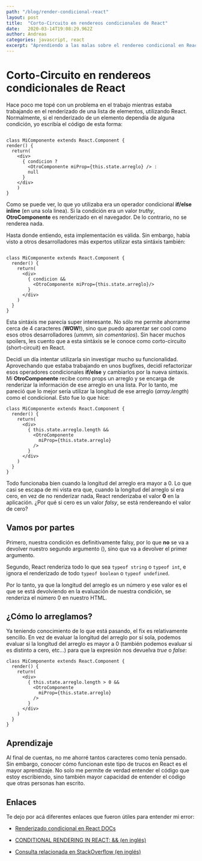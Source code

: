```yaml
---
path: "/blog/render-condicional-react"
layout: post
title:  "Corto-Circuito en rendereos condicionales de React"
date:   2020-03-14T19:08:29.962Z
author: Andreas
categories: javascript, react
excerpt: "Aprendiendo a las malas sobre el rendereo condicional en React..."
---
```


# Corto-Circuito en rendereos condicionales de React

Hace poco me topé con un problema en el trabajo mientras estaba trabajando en el renderizado de una lista de elementos, utilizando React. Normalmente, si el renderizado de un elemento dependía de alguna condición, yo escribía el código de esta forma:

```javascript{numberLines: true}

class MiComponente extends React.Component {
render() {
  return(
    <div>
      { condicion ?
        <OtroComponente miProp={this.state.arreglo} /> :
        null
      }
    </div>
	)
}

``` 

Como se puede ver, lo que yo utilizaba era un operador condicional **if/else inline** (en una sola linea). Si la condición era un valor *truthy*, **OtroComponente** es renderizado en el navegador. De lo contrario, no se renderea nada.

Hasta donde entiendo, esta implementación es válida. Sin embargo, había visto a otros desarrolladores más expertos utilizar esta sintáxis también:

```javascript{numberLines: true}

class MiComponente extends React.Component {
  render() {
    return(
      <div>
        { condicion &&
          <OtroComponente miProp={this.state.arreglo}/>
        }
      </div>
    )
  }
}
```

Esta sintáxis me parecía super interesante. No sólo me permite ahorrarme cerca de 4 caracteres (**WOW!**), sino que puedo aparentar ser cool como esos otros desarrolladores (*ummm, sin comentarios*). Sin hacer muchos spoilers, les cuento que a esta sintáxis se le conoce como corto-circuito (short-circuit) en React.

Decidí un día intentar utilizarla sin investigar mucho su funcionalidad. Aprovechando que estaba trabajando en unos bugfixes, decidí refactorizar esos operadores condicionales **if/else** y cambiarlos por la nueva sintaxis. Mi **OtroComponente** recibe como props un arreglo y se encarga de renderizar la información de ese arreglo en una lista. Por lo tanto, me pareció que lo mejor sería utilizar la longitud de ese arreglo (*array.length*) como el condicional. Esto fue lo que hice:

```javascript{numberLines: true}
class MiComponente extends React.Component {
  render() {
    return(
      <div>
        { this.state.arreglo.length &&
          <OtroComponente
            miProp={this.state.arreglo}
          />
        }
      </div>
    )
  }
}
```

Todo funcionaba bien cuando la longitud del arreglo era mayor a 0. Lo que casi se escapa de mi vista era que, cuando la longitud del arreglo sí era cero, en vez de no renderizar nada, React renderizaba el valor **0** en la aplicación. ¿Por qué si cero es un valor *falsy*, se está rendereando el valor de cero?

## Vamos por partes

Primero, nuestra condición es definitivamente falsy, por lo que **no** se va a devolver nuestro segundo argumento (<OtroComponente />), sino que va a devolver el primer argumento.

Segundo, React renderiza todo lo que sea `typeof string` o `typeof int`, e ignora el renderizado de todo `typeof boolean` o `typeof undefined`.

Por lo tanto, ya que la longitud del arreglo es un número y ese valor es el que se está devolviendo en la evaluación de nuestra condición, se renderiza el número 0 en nuestro HTML.

## ¿Cómo lo arreglamos?

Ya teniendo conocimiento de lo que está pasando, el fix es relativamente sencillo. En vez de evaluar la longitud del arreglo por sí sola, podemos evaluar si la longitud del arreglo es mayor a 0 (también podemos evaluar si es distinto a cero, etc...) para que la expresión nos devuelva *true* o *false*:

```javascript{numberLines: true}
class MiComponente extends React.Component {
  render() {
    return(
      <div>
        { this.state.arreglo.length > 0 &&
          <OtroComponente
            miProp={this.state.arreglo}
          />
        }
      </div>
    )
  }
}
```

## Aprendizaje

Al final de cuentas, no me ahorré tantos caracteres como tenía pensado. Sin embargo, conocer cómo funcionan este tipo de trucos en React es el mayor aprendizaje. No solo me permite de verdad entender el código que estoy escribiendo, sino también mayor capacidad de entender el código que otras personas han escrito.

##  Enlaces

Te dejo por acá diferentes enlaces que fueron útiles para entender mi error:

*  [Renderizado condicional en React DOCs](https://es.reactjs.org/docs/conditional-rendering.html)

*  [CONDITIONAL RENDERING IN REACT: && (en inglés)](https://www.robinwieruch.de/conditional-rendering-react#conditional-rendering-in-react-)

*  [Consulta relacionada en StackOverflow (en inglés)](https://stackoverflow.com/questions/53048037/react-showing-0-instead-of-nothing-with-short-circuit-conditional-component)
